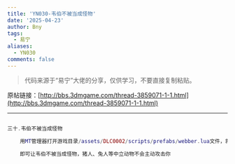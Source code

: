 ```yaml
---
title: 'YN030-韦伯不被当成怪物'
date: '2025-04-23'
author: Bny
tags:
  - 易宁
aliases:
  - YN030
comments: false
---
```


> 代码来源于“易宁”大佬的分享，仅供学习，不要直接复制粘贴。

原帖链接：[http://bbs.3dmgame.com/thread-3859071-1-1.html](http://bbs.3dmgame.com/thread-3859071-1-1.html)

---

```lua  

三十.韦伯不被当成怪物	用MT管理器打开游戏目录/assets/DLC0002/scripts/prefabs/webber.lua文件，将inst:AddTag("monster")替换为--inst:AddTag("monster")	即可让韦伯不被当成怪物，猪人、兔人等中立动物不会主动攻击你

```  

